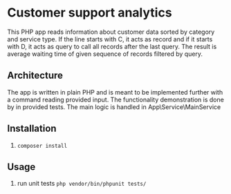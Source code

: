 # Customer support analytics

This PHP app reads information about customer data sorted by category and service type. If the line starts with C, it acts as record and if it starts with D, it acts as query to call all records after the last query.
The result is average waiting time of given sequence of records filtered by query.

## Architecture

The app is written in plain PHP and is meant to be implemented further with a command reading provided input. The functionality demonstration is done by in provided tests. The main logic is handled in App\Service\MainService

## Installation

1. `composer install`

## Usage

1. run unit tests `php vendor/bin/phpunit tests/`

